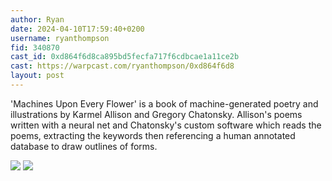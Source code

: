 ```yaml
---
author: Ryan
date: 2024-04-10T17:59:40+0200
username: ryanthompson
fid: 340870
cast_id: 0xd864f6d8ca895bd5fecfa717f6cdbcae1a11ce2b
cast: https://warpcast.com/ryanthompson/0xd864f6d8
layout: post
---
```

'Machines Upon Every Flower' is a book of machine-generated poetry and illustrations by Karmel Allison and Gregory Chatonsky. Allison's poems written with a neural net and Chatonsky's custom software which reads the poems, extracting the keywords then referencing a human annotated database to draw outlines of forms.  

![](https://imagedelivery.net/BXluQx4ige9GuW0Ia56BHw/494e3f50-ab55-4239-1ff0-9db130442e00/original)
![](https://imagedelivery.net/BXluQx4ige9GuW0Ia56BHw/a4bd4c98-c01d-4ab8-aa85-93f613e07400/original)